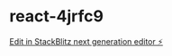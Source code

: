# react-4jrfc9

[Edit in StackBlitz next generation editor ⚡️](https://stackblitz.com/~/github.com/Ananya188/react-4jrfc9)